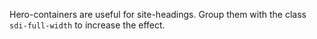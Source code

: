 Hero-containers are useful for site-headings. Group them with the class `sdi-full-width` to increase the effect.
